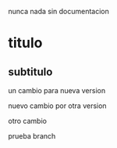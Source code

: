 nunca nada sin documentacion

titulo
============

subtitulo
------------

un cambio para nueva version

nuevo cambio por otra version

otro cambio

prueba branch
